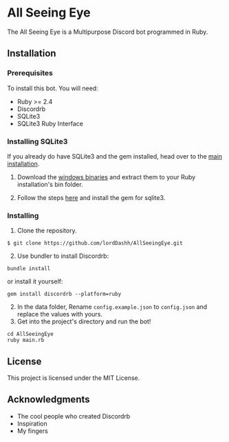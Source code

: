 # All Seeing Eye

The All Seeing Eye is a Multipurpose Discord bot programmed in Ruby.

## Installation

### Prerequisites

To install this bot. You will need:

* Ruby >= 2.4
* Discordrb
* SQLite3
* SQLite3 Ruby Interface

### Installing SQLite3

If you already do have SQLite3 and the gem installed, head over to the [main installation](#Installing).

1. Download the [windows binaries](https://sqlite.org/download.html) and extract them to your Ruby installation's bin folder.

2. Follow the steps [here](https://stackoverflow.com/questions/15480381/how-do-i-install-sqlite3-for-ruby-on-windows#16023062) and install the gem for sqlite3.

### Installing

1. Clone the repository.

```
$ git clone https://github.com/lordDashh/AllSeeingEye.git
```

2. Use bundler to install Discordrb:
```
bundle install
```
or install it yourself:
```
gem install discordrb --platform=ruby
```

2. In the data folder, Rename `config.example.json` to `config.json` and replace the values with yours.
3. Get into the project's directory and run the bot!

```
cd AllSeeingEye
ruby main.rb
```

## License

This project is licensed under the MIT License.

## Acknowledgments

* The cool people who created Discordrb
* Inspiration
* My fingers
